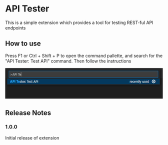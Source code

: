 # API Tester

This is a simple extension which provides a tool for testing REST-ful API endpoints

## How to use

Press F1 or Ctrl + Shift + P to open the command pallette, and search for the "API Tester: Test API" command. Then follow the instructions

![Command Pallette](./img/command.png)

## Release Notes

### 1.0.0

Initial release of extension
